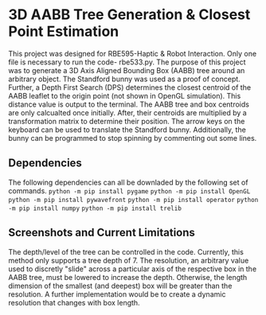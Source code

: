 # 3D AABB Tree Generation & Closest Point Estimation
This project was designed for RBE595-Haptic & Robot Interaction. Only one file is necessary to run the code- rbe533.py. 
The purpose of this project was to generate a 3D Axis Aligned Bounding Box (AABB) tree around an arbitrary object. The Standford bunny was used as a proof of concept. Further, a Depth First Search (DPS) determines the closest centroid of the AABB leaflet to the origin point (not shown in OpenGL simulation). This distance value is output to the terminal. 
The AABB tree and box centroids are only calcualted once initially. After, their centroids are multiplied by a transformation matrix to determine their position. The arrow keys on the keyboard can be used to translate the Standford bunny. Additionally, the bunny can be programmed to stop spinning by commenting out some lines.

## Dependencies
The following dependencies can all be downladed by the following set of commands.
`python -m pip install pygame`
`python -m pip install OpenGL`
`python -m pip install pywavefront`
`python -m pip install operator`
`python -m pip install numpy`
`python -m pip install trelib`

## Screenshots and Current Limitations
The depth/level of the tree can be controlled in the code. Currently, this method only supports a tree depth of 7. The resolution, an arbitrary value used to discretly "slide" across a particular axis of the respective box in the AABB tree, must be lowered to increase the depth. Otherwise, the length dimension of the smallest (and deepest) box will be greater than the resolution. A further implementation would be to create a dynamic resolution that changes with box length. 
